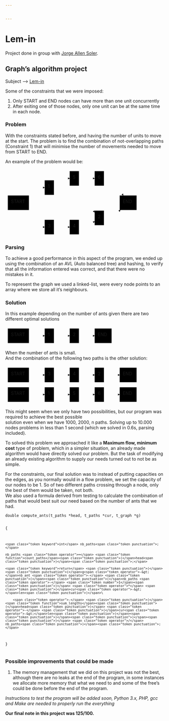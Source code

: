 ```yaml
---


---
```


<h1 id="lem-in">Lem-in</h1>
<p>Project done in group with <a href="https://github.com/allen-soler">Jorge Allen Soler</a>.</p>
<h2 id="graphs-algorithm-project">Graph’s algorithm project</h2>
<p>Subject --&gt; <a href="%5Bhttps://cdn.intra.42.fr/pdf/pdf/6161/lem-in.en.pdf%5D(https://cdn.intra.42.fr/pdf/pdf/6161/lem-in.en.pdf)">Lem-in</a></p>
<p>Some of the constraints that we were imposed:</p>
<ol>
<li>Only START and END nodes can have more than one unit concurrently</li>
<li>After exiting one of those nodes, only one unit can be at the same time in each node.</li>
</ol>
<h3 id="problem">Problem</h3>
<p>With the constraints stated before, and having the number of units to move at the start. The problem is to find the combination of not-overlapping paths (Constraint 1) that will minimise the number of movements needed to move from START to END.</p>
<p>An example of the problem would be:</p>
<div class="mermaid"><svg xmlns="http://www.w3.org/2000/svg" id="mermaid-svg-TD1gGxX9edweCt0u" width="100%" style="max-width: 424.40625px;" viewBox="0 0 424.40625 216"><g transform="translate(-12, -12)"><g class="output"><g class="clusters"></g><g class="edgePaths"><g class="edgePath" style="opacity: 1;"><path class="path" d="M81.48502604166667,97L111.9375,72L136.9375,72" marker-end="url(#arrowhead8637)" style="fill:none"></path><defs><marker id="arrowhead8637" viewBox="0 0 10 10" refX="9" refY="5" markerUnits="strokeWidth" markerWidth="8" markerHeight="6" orient="auto"><path d="M 0 0 L 10 5 L 0 10 z" class="arrowheadPath" style="stroke-width: 1; stroke-dasharray: 1, 0;"></path></marker></defs></g><g class="edgePath" style="opacity: 1;"><path class="path" d="M70.93344155844156,143L111.9375,197L136.9375,197" marker-end="url(#arrowhead8638)" style="fill:none"></path><defs><marker id="arrowhead8638" viewBox="0 0 10 10" refX="9" refY="5" markerUnits="strokeWidth" markerWidth="8" markerHeight="6" orient="auto"><path d="M 0 0 L 10 5 L 0 10 z" class="arrowheadPath" style="stroke-width: 1; stroke-dasharray: 1, 0;"></path></marker></defs></g><g class="edgePath" style="opacity: 1;"><path class="path" d="M166.21875,89.72802522664564L191.21875,120L230.859375,120L270.5,120L295.5,150.27197477335434" marker-end="url(#arrowhead8639)" style="fill:none"></path><defs><marker id="arrowhead8639" viewBox="0 0 10 10" refX="9" refY="5" markerUnits="strokeWidth" markerWidth="8" markerHeight="6" orient="auto"><path d="M 0 0 L 10 5 L 0 10 z" class="arrowheadPath" style="stroke-width: 1; stroke-dasharray: 1, 0;"></path></marker></defs></g><g class="edgePath" style="opacity: 1;"><path class="path" d="M166.21875,197L191.21875,197L216.21875,197" marker-end="url(#arrowhead8640)" style="fill:none"></path><defs><marker id="arrowhead8640" viewBox="0 0 10 10" refX="9" refY="5" markerUnits="strokeWidth" markerWidth="8" markerHeight="6" orient="auto"><path d="M 0 0 L 10 5 L 0 10 z" class="arrowheadPath" style="stroke-width: 1; stroke-dasharray: 1, 0;"></path></marker></defs></g><g class="edgePath" style="opacity: 1;"><path class="path" d="M245.5,197L270.5,197L295.5,178.71068190776506" marker-end="url(#arrowhead8641)" style="fill:none"></path><defs><marker id="arrowhead8641" viewBox="0 0 10 10" refX="9" refY="5" markerUnits="strokeWidth" markerWidth="8" markerHeight="6" orient="auto"><path d="M 0 0 L 10 5 L 0 10 z" class="arrowheadPath" style="stroke-width: 1; stroke-dasharray: 1, 0;"></path></marker></defs></g><g class="edgePath" style="opacity: 1;"><path class="path" d="M166.21875,61.28931809223492L191.21875,43L216.21875,43" marker-end="url(#arrowhead8642)" style="fill:none"></path><defs><marker id="arrowhead8642" viewBox="0 0 10 10" refX="9" refY="5" markerUnits="strokeWidth" markerWidth="8" markerHeight="6" orient="auto"><path d="M 0 0 L 10 5 L 0 10 z" class="arrowheadPath" style="stroke-width: 1; stroke-dasharray: 1, 0;"></path></marker></defs></g><g class="edgePath" style="opacity: 1;"><path class="path" d="M245.5,43L270.5,43L295.5,43" marker-end="url(#arrowhead8643)" style="fill:none"></path><defs><marker id="arrowhead8643" viewBox="0 0 10 10" refX="9" refY="5" markerUnits="strokeWidth" markerWidth="8" markerHeight="6" orient="auto"><path d="M 0 0 L 10 5 L 0 10 z" class="arrowheadPath" style="stroke-width: 1; stroke-dasharray: 1, 0;"></path></marker></defs></g><g class="edgePath" style="opacity: 1;"><path class="path" d="M324.78125,43L349.78125,43L386.117288961039,97" marker-end="url(#arrowhead8644)" style="fill:none"></path><defs><marker id="arrowhead8644" viewBox="0 0 10 10" refX="9" refY="5" markerUnits="strokeWidth" markerWidth="8" markerHeight="6" orient="auto"><path d="M 0 0 L 10 5 L 0 10 z" class="arrowheadPath" style="stroke-width: 1; stroke-dasharray: 1, 0;"></path></marker></defs></g><g class="edgePath" style="opacity: 1;"><path class="path" d="M324.78125,168L349.78125,168L376.7669270833333,143" marker-end="url(#arrowhead8645)" style="fill:none"></path><defs><marker id="arrowhead8645" viewBox="0 0 10 10" refX="9" refY="5" markerUnits="strokeWidth" markerWidth="8" markerHeight="6" orient="auto"><path d="M 0 0 L 10 5 L 0 10 z" class="arrowheadPath" style="stroke-width: 1; stroke-dasharray: 1, 0;"></path></marker></defs></g></g><g class="edgeLabels"><g class="edgeLabel" transform="" style="opacity: 1;"><g transform="translate(0,0)" class="label"><foreignObject width="0" height="0"><div xmlns="http://www.w3.org/1999/xhtml" style="display: inline-block; white-space: nowrap;"><span class="edgeLabel"></span></div></foreignObject></g></g><g class="edgeLabel" transform="" style="opacity: 1;"><g transform="translate(0,0)" class="label"><foreignObject width="0" height="0"><div xmlns="http://www.w3.org/1999/xhtml" style="display: inline-block; white-space: nowrap;"><span class="edgeLabel"></span></div></foreignObject></g></g><g class="edgeLabel" transform="" style="opacity: 1;"><g transform="translate(0,0)" class="label"><foreignObject width="0" height="0"><div xmlns="http://www.w3.org/1999/xhtml" style="display: inline-block; white-space: nowrap;"><span class="edgeLabel"></span></div></foreignObject></g></g><g class="edgeLabel" transform="" style="opacity: 1;"><g transform="translate(0,0)" class="label"><foreignObject width="0" height="0"><div xmlns="http://www.w3.org/1999/xhtml" style="display: inline-block; white-space: nowrap;"><span class="edgeLabel"></span></div></foreignObject></g></g><g class="edgeLabel" transform="" style="opacity: 1;"><g transform="translate(0,0)" class="label"><foreignObject width="0" height="0"><div xmlns="http://www.w3.org/1999/xhtml" style="display: inline-block; white-space: nowrap;"><span class="edgeLabel"></span></div></foreignObject></g></g><g class="edgeLabel" transform="" style="opacity: 1;"><g transform="translate(0,0)" class="label"><foreignObject width="0" height="0"><div xmlns="http://www.w3.org/1999/xhtml" style="display: inline-block; white-space: nowrap;"><span class="edgeLabel"></span></div></foreignObject></g></g><g class="edgeLabel" transform="" style="opacity: 1;"><g transform="translate(0,0)" class="label"><foreignObject width="0" height="0"><div xmlns="http://www.w3.org/1999/xhtml" style="display: inline-block; white-space: nowrap;"><span class="edgeLabel"></span></div></foreignObject></g></g><g class="edgeLabel" transform="" style="opacity: 1;"><g transform="translate(0,0)" class="label"><foreignObject width="0" height="0"><div xmlns="http://www.w3.org/1999/xhtml" style="display: inline-block; white-space: nowrap;"><span class="edgeLabel"></span></div></foreignObject></g></g><g class="edgeLabel" transform="" style="opacity: 1;"><g transform="translate(0,0)" class="label"><foreignObject width="0" height="0"><div xmlns="http://www.w3.org/1999/xhtml" style="display: inline-block; white-space: nowrap;"><span class="edgeLabel"></span></div></foreignObject></g></g></g><g class="nodes"><g class="node" id="1" transform="translate(151.578125,72)" style="opacity: 1;"><rect rx="0" ry="0" x="-14.640625" y="-23" width="29.28125" height="46"></rect><g class="label" transform="translate(0,0)"><g transform="translate(-4.640625,-13)"><foreignObject width="9.28125" height="26"><div xmlns="http://www.w3.org/1999/xhtml" style="display: inline-block; white-space: nowrap;">1</div></foreignObject></g></g></g><g class="node" id="2" transform="translate(310.140625,168)" style="opacity: 1;"><rect rx="0" ry="0" x="-14.640625" y="-23" width="29.28125" height="46"></rect><g class="label" transform="translate(0,0)"><g transform="translate(-4.640625,-13)"><foreignObject width="9.28125" height="26"><div xmlns="http://www.w3.org/1999/xhtml" style="display: inline-block; white-space: nowrap;">2</div></foreignObject></g></g></g><g class="node" id="3" transform="translate(151.578125,197)" style="opacity: 1;"><rect rx="0" ry="0" x="-14.640625" y="-23" width="29.28125" height="46"></rect><g class="label" transform="translate(0,0)"><g transform="translate(-4.640625,-13)"><foreignObject width="9.28125" height="26"><div xmlns="http://www.w3.org/1999/xhtml" style="display: inline-block; white-space: nowrap;">3</div></foreignObject></g></g></g><g class="node" id="4" transform="translate(230.859375,197)" style="opacity: 1;"><rect rx="0" ry="0" x="-14.640625" y="-23" width="29.28125" height="46"></rect><g class="label" transform="translate(0,0)"><g transform="translate(-4.640625,-13)"><foreignObject width="9.28125" height="26"><div xmlns="http://www.w3.org/1999/xhtml" style="display: inline-block; white-space: nowrap;">4</div></foreignObject></g></g></g><g class="node" id="5" transform="translate(230.859375,43)" style="opacity: 1;"><rect rx="0" ry="0" x="-14.640625" y="-23" width="29.28125" height="46"></rect><g class="label" transform="translate(0,0)"><g transform="translate(-4.640625,-13)"><foreignObject width="9.28125" height="26"><div xmlns="http://www.w3.org/1999/xhtml" style="display: inline-block; white-space: nowrap;">5</div></foreignObject></g></g></g><g class="node" id="6" transform="translate(310.140625,43)" style="opacity: 1;"><rect rx="0" ry="0" x="-14.640625" y="-23" width="29.28125" height="46"></rect><g class="label" transform="translate(0,0)"><g transform="translate(-4.640625,-13)"><foreignObject width="9.28125" height="26"><div xmlns="http://www.w3.org/1999/xhtml" style="display: inline-block; white-space: nowrap;">6</div></foreignObject></g></g></g><g class="node" id="START" transform="translate(53.46875,120)" style="opacity: 1;"><rect rx="0" ry="0" x="-33.46875" y="-23" width="66.9375" height="46"></rect><g class="label" transform="translate(0,0)"><g transform="translate(-23.46875,-13)"><foreignObject width="46.9375" height="26"><div xmlns="http://www.w3.org/1999/xhtml" style="display: inline-block; white-space: nowrap;">START</div></foreignObject></g></g></g><g class="node" id="END" transform="translate(401.59375,120)" style="opacity: 1;"><rect rx="0" ry="0" x="-26.8125" y="-23" width="53.625" height="46"></rect><g class="label" transform="translate(0,0)"><g transform="translate(-16.8125,-13)"><foreignObject width="33.625" height="26"><div xmlns="http://www.w3.org/1999/xhtml" style="display: inline-block; white-space: nowrap;">END</div></foreignObject></g></g></g></g></g></g></svg></div>
<h3 id="parsing">Parsing</h3>
<p>To achieve a good performance in this aspect of the program, we ended up using the combination of an AVL (Auto balanced tree) and hashing, to verify that all the information entered was correct, and that there were no mistakes in it.</p>
<p>To represent the graph we used a linked-list, were every node points to an array where we store all it’s neighbours.</p>
<h3 id="solution">Solution</h3>
<p>In this example depending on the number of ants given there are two different optimal solutions</p>
<div class="mermaid"><svg xmlns="http://www.w3.org/2000/svg" id="mermaid-svg-rbaKdIzFtHW8AR5p" width="100%" style="max-width: 345.125px;" viewBox="0 0 345.125 62"><g transform="translate(-12, -12)"><g class="output"><g class="clusters"></g><g class="edgePaths"><g class="edgePath" style="opacity: 1;"><path class="path" d="M86.9375,43L111.9375,43L136.9375,43" marker-end="url(#arrowhead8662)" style="fill:none"></path><defs><marker id="arrowhead8662" viewBox="0 0 10 10" refX="9" refY="5" markerUnits="strokeWidth" markerWidth="8" markerHeight="6" orient="auto"><path d="M 0 0 L 10 5 L 0 10 z" class="arrowheadPath" style="stroke-width: 1; stroke-dasharray: 1, 0;"></path></marker></defs></g><g class="edgePath" style="opacity: 1;"><path class="path" d="M166.21875,43L191.21875,43L216.21875,43" marker-end="url(#arrowhead8663)" style="fill:none"></path><defs><marker id="arrowhead8663" viewBox="0 0 10 10" refX="9" refY="5" markerUnits="strokeWidth" markerWidth="8" markerHeight="6" orient="auto"><path d="M 0 0 L 10 5 L 0 10 z" class="arrowheadPath" style="stroke-width: 1; stroke-dasharray: 1, 0;"></path></marker></defs></g><g class="edgePath" style="opacity: 1;"><path class="path" d="M245.5,43L270.5,43L295.5,43" marker-end="url(#arrowhead8664)" style="fill:none"></path><defs><marker id="arrowhead8664" viewBox="0 0 10 10" refX="9" refY="5" markerUnits="strokeWidth" markerWidth="8" markerHeight="6" orient="auto"><path d="M 0 0 L 10 5 L 0 10 z" class="arrowheadPath" style="stroke-width: 1; stroke-dasharray: 1, 0;"></path></marker></defs></g></g><g class="edgeLabels"><g class="edgeLabel" transform="" style="opacity: 1;"><g transform="translate(0,0)" class="label"><foreignObject width="0" height="0"><div xmlns="http://www.w3.org/1999/xhtml" style="display: inline-block; white-space: nowrap;"><span class="edgeLabel"></span></div></foreignObject></g></g><g class="edgeLabel" transform="" style="opacity: 1;"><g transform="translate(0,0)" class="label"><foreignObject width="0" height="0"><div xmlns="http://www.w3.org/1999/xhtml" style="display: inline-block; white-space: nowrap;"><span class="edgeLabel"></span></div></foreignObject></g></g><g class="edgeLabel" transform="" style="opacity: 1;"><g transform="translate(0,0)" class="label"><foreignObject width="0" height="0"><div xmlns="http://www.w3.org/1999/xhtml" style="display: inline-block; white-space: nowrap;"><span class="edgeLabel"></span></div></foreignObject></g></g></g><g class="nodes"><g class="node" id="1" transform="translate(151.578125,43)" style="opacity: 1;"><rect rx="0" ry="0" x="-14.640625" y="-23" width="29.28125" height="46"></rect><g class="label" transform="translate(0,0)"><g transform="translate(-4.640625,-13)"><foreignObject width="9.28125" height="26"><div xmlns="http://www.w3.org/1999/xhtml" style="display: inline-block; white-space: nowrap;">1</div></foreignObject></g></g></g><g class="node" id="2" transform="translate(230.859375,43)" style="opacity: 1;"><rect rx="0" ry="0" x="-14.640625" y="-23" width="29.28125" height="46"></rect><g class="label" transform="translate(0,0)"><g transform="translate(-4.640625,-13)"><foreignObject width="9.28125" height="26"><div xmlns="http://www.w3.org/1999/xhtml" style="display: inline-block; white-space: nowrap;">2</div></foreignObject></g></g></g><g class="node" id="START" transform="translate(53.46875,43)" style="opacity: 1;"><rect rx="0" ry="0" x="-33.46875" y="-23" width="66.9375" height="46"></rect><g class="label" transform="translate(0,0)"><g transform="translate(-23.46875,-13)"><foreignObject width="46.9375" height="26"><div xmlns="http://www.w3.org/1999/xhtml" style="display: inline-block; white-space: nowrap;">START</div></foreignObject></g></g></g><g class="node" id="END" transform="translate(322.3125,43)" style="opacity: 1;"><rect rx="0" ry="0" x="-26.8125" y="-23" width="53.625" height="46"></rect><g class="label" transform="translate(0,0)"><g transform="translate(-16.8125,-13)"><foreignObject width="33.625" height="26"><div xmlns="http://www.w3.org/1999/xhtml" style="display: inline-block; white-space: nowrap;">END</div></foreignObject></g></g></g></g></g></g></svg></div>
<p>When the number of ants is small.<br>
And the combination of the following two paths is the other solution:</p>
<div class="mermaid"><svg xmlns="http://www.w3.org/2000/svg" id="mermaid-svg-BDevASPukgi1N53b" width="100%" style="max-width: 424.40625px;" viewBox="0 0 424.40625 62"><g transform="translate(-12, -12)"><g class="output"><g class="clusters"></g><g class="edgePaths"><g class="edgePath" style="opacity: 1;"><path class="path" d="M86.9375,43L111.9375,43L136.9375,43" marker-end="url(#arrowhead8686)" style="fill:none"></path><defs><marker id="arrowhead8686" viewBox="0 0 10 10" refX="9" refY="5" markerUnits="strokeWidth" markerWidth="8" markerHeight="6" orient="auto"><path d="M 0 0 L 10 5 L 0 10 z" class="arrowheadPath" style="stroke-width: 1; stroke-dasharray: 1, 0;"></path></marker></defs></g><g class="edgePath" style="opacity: 1;"><path class="path" d="M166.21875,43L191.21875,43L216.21875,43" marker-end="url(#arrowhead8687)" style="fill:none"></path><defs><marker id="arrowhead8687" viewBox="0 0 10 10" refX="9" refY="5" markerUnits="strokeWidth" markerWidth="8" markerHeight="6" orient="auto"><path d="M 0 0 L 10 5 L 0 10 z" class="arrowheadPath" style="stroke-width: 1; stroke-dasharray: 1, 0;"></path></marker></defs></g><g class="edgePath" style="opacity: 1;"><path class="path" d="M245.5,43L270.5,43L295.5,43" marker-end="url(#arrowhead8688)" style="fill:none"></path><defs><marker id="arrowhead8688" viewBox="0 0 10 10" refX="9" refY="5" markerUnits="strokeWidth" markerWidth="8" markerHeight="6" orient="auto"><path d="M 0 0 L 10 5 L 0 10 z" class="arrowheadPath" style="stroke-width: 1; stroke-dasharray: 1, 0;"></path></marker></defs></g><g class="edgePath" style="opacity: 1;"><path class="path" d="M324.78125,43L349.78125,43L374.78125,43" marker-end="url(#arrowhead8689)" style="fill:none"></path><defs><marker id="arrowhead8689" viewBox="0 0 10 10" refX="9" refY="5" markerUnits="strokeWidth" markerWidth="8" markerHeight="6" orient="auto"><path d="M 0 0 L 10 5 L 0 10 z" class="arrowheadPath" style="stroke-width: 1; stroke-dasharray: 1, 0;"></path></marker></defs></g></g><g class="edgeLabels"><g class="edgeLabel" transform="" style="opacity: 1;"><g transform="translate(0,0)" class="label"><foreignObject width="0" height="0"><div xmlns="http://www.w3.org/1999/xhtml" style="display: inline-block; white-space: nowrap;"><span class="edgeLabel"></span></div></foreignObject></g></g><g class="edgeLabel" transform="" style="opacity: 1;"><g transform="translate(0,0)" class="label"><foreignObject width="0" height="0"><div xmlns="http://www.w3.org/1999/xhtml" style="display: inline-block; white-space: nowrap;"><span class="edgeLabel"></span></div></foreignObject></g></g><g class="edgeLabel" transform="" style="opacity: 1;"><g transform="translate(0,0)" class="label"><foreignObject width="0" height="0"><div xmlns="http://www.w3.org/1999/xhtml" style="display: inline-block; white-space: nowrap;"><span class="edgeLabel"></span></div></foreignObject></g></g><g class="edgeLabel" transform="" style="opacity: 1;"><g transform="translate(0,0)" class="label"><foreignObject width="0" height="0"><div xmlns="http://www.w3.org/1999/xhtml" style="display: inline-block; white-space: nowrap;"><span class="edgeLabel"></span></div></foreignObject></g></g></g><g class="nodes"><g class="node" id="2" transform="translate(310.140625,43)" style="opacity: 1;"><rect rx="0" ry="0" x="-14.640625" y="-23" width="29.28125" height="46"></rect><g class="label" transform="translate(0,0)"><g transform="translate(-4.640625,-13)"><foreignObject width="9.28125" height="26"><div xmlns="http://www.w3.org/1999/xhtml" style="display: inline-block; white-space: nowrap;">2</div></foreignObject></g></g></g><g class="node" id="3" transform="translate(151.578125,43)" style="opacity: 1;"><rect rx="0" ry="0" x="-14.640625" y="-23" width="29.28125" height="46"></rect><g class="label" transform="translate(0,0)"><g transform="translate(-4.640625,-13)"><foreignObject width="9.28125" height="26"><div xmlns="http://www.w3.org/1999/xhtml" style="display: inline-block; white-space: nowrap;">3</div></foreignObject></g></g></g><g class="node" id="4" transform="translate(230.859375,43)" style="opacity: 1;"><rect rx="0" ry="0" x="-14.640625" y="-23" width="29.28125" height="46"></rect><g class="label" transform="translate(0,0)"><g transform="translate(-4.640625,-13)"><foreignObject width="9.28125" height="26"><div xmlns="http://www.w3.org/1999/xhtml" style="display: inline-block; white-space: nowrap;">4</div></foreignObject></g></g></g><g class="node" id="START" transform="translate(53.46875,43)" style="opacity: 1;"><rect rx="0" ry="0" x="-33.46875" y="-23" width="66.9375" height="46"></rect><g class="label" transform="translate(0,0)"><g transform="translate(-23.46875,-13)"><foreignObject width="46.9375" height="26"><div xmlns="http://www.w3.org/1999/xhtml" style="display: inline-block; white-space: nowrap;">START</div></foreignObject></g></g></g><g class="node" id="END" transform="translate(401.59375,43)" style="opacity: 1;"><rect rx="0" ry="0" x="-26.8125" y="-23" width="53.625" height="46"></rect><g class="label" transform="translate(0,0)"><g transform="translate(-16.8125,-13)"><foreignObject width="33.625" height="26"><div xmlns="http://www.w3.org/1999/xhtml" style="display: inline-block; white-space: nowrap;">END</div></foreignObject></g></g></g></g></g></g></svg></div>
<div class="mermaid"><svg xmlns="http://www.w3.org/2000/svg" id="mermaid-svg-wHHofMo8N3PugpR0" width="100%" style="max-width: 424.40625px;" viewBox="0 0 424.40625 62"><g transform="translate(-12, -12)"><g class="output"><g class="clusters"></g><g class="edgePaths"><g class="edgePath" style="opacity: 1;"><path class="path" d="M86.9375,43L111.9375,43L136.9375,43" marker-end="url(#arrowhead8711)" style="fill:none"></path><defs><marker id="arrowhead8711" viewBox="0 0 10 10" refX="9" refY="5" markerUnits="strokeWidth" markerWidth="8" markerHeight="6" orient="auto"><path d="M 0 0 L 10 5 L 0 10 z" class="arrowheadPath" style="stroke-width: 1; stroke-dasharray: 1, 0;"></path></marker></defs></g><g class="edgePath" style="opacity: 1;"><path class="path" d="M166.21875,43L191.21875,43L216.21875,43" marker-end="url(#arrowhead8712)" style="fill:none"></path><defs><marker id="arrowhead8712" viewBox="0 0 10 10" refX="9" refY="5" markerUnits="strokeWidth" markerWidth="8" markerHeight="6" orient="auto"><path d="M 0 0 L 10 5 L 0 10 z" class="arrowheadPath" style="stroke-width: 1; stroke-dasharray: 1, 0;"></path></marker></defs></g><g class="edgePath" style="opacity: 1;"><path class="path" d="M245.5,43L270.5,43L295.5,43" marker-end="url(#arrowhead8713)" style="fill:none"></path><defs><marker id="arrowhead8713" viewBox="0 0 10 10" refX="9" refY="5" markerUnits="strokeWidth" markerWidth="8" markerHeight="6" orient="auto"><path d="M 0 0 L 10 5 L 0 10 z" class="arrowheadPath" style="stroke-width: 1; stroke-dasharray: 1, 0;"></path></marker></defs></g><g class="edgePath" style="opacity: 1;"><path class="path" d="M324.78125,43L349.78125,43L374.78125,43" marker-end="url(#arrowhead8714)" style="fill:none"></path><defs><marker id="arrowhead8714" viewBox="0 0 10 10" refX="9" refY="5" markerUnits="strokeWidth" markerWidth="8" markerHeight="6" orient="auto"><path d="M 0 0 L 10 5 L 0 10 z" class="arrowheadPath" style="stroke-width: 1; stroke-dasharray: 1, 0;"></path></marker></defs></g></g><g class="edgeLabels"><g class="edgeLabel" transform="" style="opacity: 1;"><g transform="translate(0,0)" class="label"><foreignObject width="0" height="0"><div xmlns="http://www.w3.org/1999/xhtml" style="display: inline-block; white-space: nowrap;"><span class="edgeLabel"></span></div></foreignObject></g></g><g class="edgeLabel" transform="" style="opacity: 1;"><g transform="translate(0,0)" class="label"><foreignObject width="0" height="0"><div xmlns="http://www.w3.org/1999/xhtml" style="display: inline-block; white-space: nowrap;"><span class="edgeLabel"></span></div></foreignObject></g></g><g class="edgeLabel" transform="" style="opacity: 1;"><g transform="translate(0,0)" class="label"><foreignObject width="0" height="0"><div xmlns="http://www.w3.org/1999/xhtml" style="display: inline-block; white-space: nowrap;"><span class="edgeLabel"></span></div></foreignObject></g></g><g class="edgeLabel" transform="" style="opacity: 1;"><g transform="translate(0,0)" class="label"><foreignObject width="0" height="0"><div xmlns="http://www.w3.org/1999/xhtml" style="display: inline-block; white-space: nowrap;"><span class="edgeLabel"></span></div></foreignObject></g></g></g><g class="nodes"><g class="node" id="1" transform="translate(151.578125,43)" style="opacity: 1;"><rect rx="0" ry="0" x="-14.640625" y="-23" width="29.28125" height="46"></rect><g class="label" transform="translate(0,0)"><g transform="translate(-4.640625,-13)"><foreignObject width="9.28125" height="26"><div xmlns="http://www.w3.org/1999/xhtml" style="display: inline-block; white-space: nowrap;">1</div></foreignObject></g></g></g><g class="node" id="5" transform="translate(230.859375,43)" style="opacity: 1;"><rect rx="0" ry="0" x="-14.640625" y="-23" width="29.28125" height="46"></rect><g class="label" transform="translate(0,0)"><g transform="translate(-4.640625,-13)"><foreignObject width="9.28125" height="26"><div xmlns="http://www.w3.org/1999/xhtml" style="display: inline-block; white-space: nowrap;">5</div></foreignObject></g></g></g><g class="node" id="6" transform="translate(310.140625,43)" style="opacity: 1;"><rect rx="0" ry="0" x="-14.640625" y="-23" width="29.28125" height="46"></rect><g class="label" transform="translate(0,0)"><g transform="translate(-4.640625,-13)"><foreignObject width="9.28125" height="26"><div xmlns="http://www.w3.org/1999/xhtml" style="display: inline-block; white-space: nowrap;">6</div></foreignObject></g></g></g><g class="node" id="START" transform="translate(53.46875,43)" style="opacity: 1;"><rect rx="0" ry="0" x="-33.46875" y="-23" width="66.9375" height="46"></rect><g class="label" transform="translate(0,0)"><g transform="translate(-23.46875,-13)"><foreignObject width="46.9375" height="26"><div xmlns="http://www.w3.org/1999/xhtml" style="display: inline-block; white-space: nowrap;">START</div></foreignObject></g></g></g><g class="node" id="END" transform="translate(401.59375,43)" style="opacity: 1;"><rect rx="0" ry="0" x="-26.8125" y="-23" width="53.625" height="46"></rect><g class="label" transform="translate(0,0)"><g transform="translate(-16.8125,-13)"><foreignObject width="33.625" height="26"><div xmlns="http://www.w3.org/1999/xhtml" style="display: inline-block; white-space: nowrap;">END</div></foreignObject></g></g></g></g></g></g></svg></div>
<p>This might seem when we only have two possibilities, but our program was required to achieve the best possible<br>
solution even when we have 1000, 2000, n paths. Solving up to 10.000 nodes problems in less than 1 second (which we solved in 0.6s, parsing included).</p>
<p>To solved this problem we approached it like a <strong>Maximum flow, minimum cost</strong> type of problem, which in a simpler situation, an already made algorithm would have directly solved our problem. But the task of modifying an already existing algorithm to supply our needs turned out to not be as simple.</p>
<p>For the constraints,  our final solution was to instead of putting capacities on the edges, as you normally would in a flow problem, we set the capacity of our nodes to be 1. So of two different paths crossing through a node, only the best of them would be taken, not both.<br>
We also used a formula derived from testing to calculate the combination of paths that would best suit our need based on the number of ants that we had.</p>
<pre class=" language-c"><code class="prism  language-c"><span class="token keyword">double</span> <span class="token function">compute_ants</span><span class="token punctuation">(</span>t_paths <span class="token operator">*</span>head<span class="token punctuation">,</span> t_paths <span class="token operator">*</span>cur<span class="token punctuation">,</span> t_graph <span class="token operator">*</span>g<span class="token punctuation">)</span>

<span class="token punctuation">{</span>

	<span class="token keyword">int</span> nb_paths<span class="token punctuation">;</span>

	nb_paths <span class="token operator">=</span> <span class="token function">count_paths</span><span class="token punctuation">(</span>head<span class="token punctuation">)</span><span class="token punctuation">;</span>

	<span class="token keyword">return</span> <span class="token punctuation">(</span><span class="token punctuation">(</span>g<span class="token operator">-&gt;</span>nb_ant <span class="token operator">-</span> <span class="token punctuation">(</span><span class="token punctuation">(</span>nb_paths <span class="token operator">-</span> <span class="token number">1</span><span class="token punctuation">)</span> <span class="token operator">*</span> <span class="token punctuation">(</span>cur<span class="token operator">-&gt;</span>len<span class="token punctuation">)</span>\

		<span class="token operator">-</span> <span class="token punctuation">(</span><span class="token function">sum_lengths</span><span class="token punctuation">(</span>head<span class="token punctuation">)</span> <span class="token operator">-</span> <span class="token punctuation">(</span>cur<span class="token operator">-&gt;</span>len<span class="token punctuation">)</span><span class="token punctuation">)</span><span class="token punctuation">)</span><span class="token punctuation">)</span> <span class="token operator">/</span> nb_paths<span class="token punctuation">)</span><span class="token punctuation">;</span>

<span class="token punctuation">}</span>
</code></pre>
<h3 id="possible-improvements-that-could-be-made">Possible improvements that could be made</h3>
<ol>
<li>The memory management that we did on this project was not the best, although there are no leaks at the end of the program, in some instances we allocate more memory that what we need to and some of the free’s could be done before the end of the program.</li>
</ol>
<p><em>Instructions to test the program will be added soon, Python 3.x, PHP, gcc and Make are needed to properly run the everything</em></p>
<p><strong>Our final note in this project was 125/100.</strong></p>

